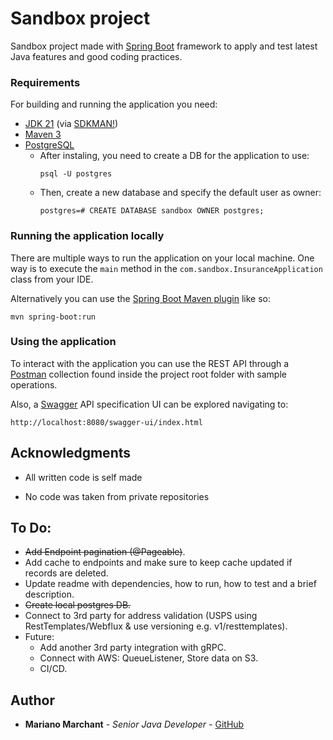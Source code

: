 # Sandbox project

[//]: # ([![Build Status]&#40;https://travis-ci.org/codecentric/springboot-sample-app.svg?branch=master&#41;]&#40;https://travis-ci.org/codecentric/springboot-sample-app&#41;)

[//]: # ([![Coverage Status]&#40;https://coveralls.io/repos/github/codecentric/springboot-sample-app/badge.svg?branch=master&#41;]&#40;https://coveralls.io/github/codecentric/springboot-sample-app?branch=master&#41;)

[//]: # ([![License]&#40;http://img.shields.io/:license-apache-blue.svg&#41;]&#40;http://www.apache.org/licenses/LICENSE-2.0.html&#41;)

Sandbox project made with [Spring Boot](https://spring.io/projects/spring-boot) framework to apply and test latest Java features and good coding practices.

### Requirements

For building and running the application you need:

- [JDK 21](https://openjdk.org/projects/jdk/21/) (via [SDKMAN!](https://sdkman.io/http://www.oracle.com/technetwork/java/javase/downloads/jdk8-downloads-2133151.html))
- [Maven 3](https://maven.apache.org)
- [PostgreSQL](https://www.postgresql.org/download/)
  - After instaling, you need to create a DB for the application to use:
    ```shell
    psql -U postgres
    ```
  - Then, create a new database and specify the default user as owner:
    ```shell
    postgres=# CREATE DATABASE sandbox OWNER postgres;
    ```  
### Running the application locally

There are multiple ways to run the application on your local machine. One way is to execute the `main` method in the `com.sandbox.InsuranceApplication` class from your IDE.

Alternatively you can use the [Spring Boot Maven plugin](https://docs.spring.io/spring-boot/docs/current/reference/html/build-tool-plugins-maven-plugin.html) like so:

```shell
mvn spring-boot:run
```

### Using the application

To interact with the application you can use the REST API through a [Postman](https://www.postman.com/) collection found inside the project root folder with sample operations.

Also, a [Swagger](https://swagger.io/) API specification UI can be explored navigating to:

```
http://localhost:8080/swagger-ui/index.html
```

## Acknowledgments

* All written code is self made

* No code was taken from private repositories

## To Do:
* ~~Add Endpoint pagination (@Pageable)~~.
* Add cache to endpoints and make sure to keep cache updated if records are deleted.
* Update readme with dependencies, how to run, how to test and a brief description.
* ~~Create local postgres DB.~~
* Connect to 3rd party for address validation (USPS using RestTemplates/Webflux & use versioning e.g. v1/resttemplates).
* Future: 
  * Add another 3rd party integration with gRPC.
  * Connect with AWS: QueueListener, Store data on S3.
  * CI/CD.


## Author

* **Mariano Marchant** - *Senior Java Developer* - [GitHub](https://github.com/mmarchants)

